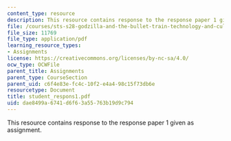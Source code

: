 ```yaml
---
content_type: resource
description: This resource contains response to the response paper 1 given as assignment.
file: /courses/sts-s28-godzilla-and-the-bullet-train-technology-and-culture-in-modern-japan-fall-2005/dae8499a6741d6f63a55763b19d9c794_student_respons1.pdf
file_size: 11769
file_type: application/pdf
learning_resource_types:
- Assignments
license: https://creativecommons.org/licenses/by-nc-sa/4.0/
ocw_type: OCWFile
parent_title: Assignments
parent_type: CourseSection
parent_uid: c6f4e83e-fc4c-10f2-e4a4-98c15f73db6e
resourcetype: Document
title: student_respons1.pdf
uid: dae8499a-6741-d6f6-3a55-763b19d9c794
---
```

This resource contains response to the response paper 1 given as assignment.
